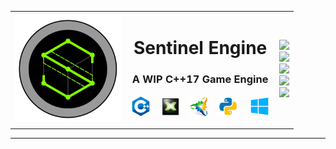 <table>
    <tr>
        <td><img align="left" alt="ICON" width="170px" height="170px" src="Engine/Resources/Images/Icon/512.png" /></td>
        <td>
                <h1 align="center">Sentinel Engine</h1>
                <h3 align="center">A WIP C++17 Game Engine</h3>
                <p align="center">
                <img align="center" alt="C++" width="35px" src="README/cpp.png" />
                &nbsp;&nbsp;
                <img align="center" alt="DX11" width="30px" src="README/dx11.png" />
                &nbsp;&nbsp;
                <img align="center" alt="Premake" width="30px" src="README/premake.png" />
                &nbsp;&nbsp;
                <img align="center" alt="Python" width="35px" src="README/python.png" />
                &nbsp;&nbsp;
                <img align="center" alt="Windows" width="35px" src="README/windows.png" />
                </p>
        </td>
        <td>
            <img src="https://img.shields.io/github/stars/CybernetHacker14/Sentinel?logo=github&style=for-the-badge" /><br>
            <img src="https://img.shields.io/tokei/lines/github/CybernetHacker14/Sentinel?logo=github&style=for-the-badge" /><br>
            <img src="https://img.shields.io/github/license/CybernetHacker14/Sentinel?color=%23D22128&logo=apache&style=for-the-badge" /><br>
            <img src="https://img.shields.io/github/last-commit/CybernetHacker14/Sentinel/main?logo=github&style=for-the-badge" /><br>
            <img src="https://img.shields.io/github/issues-pr-closed/CybernetHacker14/Sentinel?logo=github&style=for-the-badge" />
        </td>
    </tr>
</table>

---

